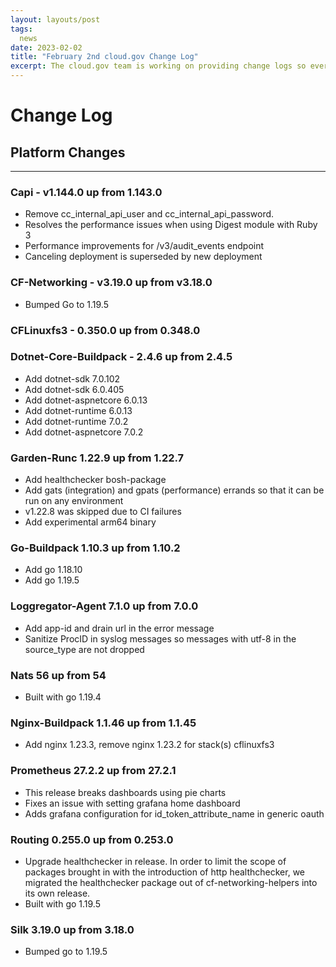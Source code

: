 ```yaml
---
layout: layouts/post
tags:
  news
date: 2023-02-02
title: "February 2nd cloud.gov Change Log"
excerpt: The cloud.gov team is working on providing change logs so everyone can see new features and updates.
---
```


# Change Log

## Platform Changes
---
### Capi - v1.144.0 up from 1.143.0
* Remove cc_internal_api_user and cc_internal_api_password.
* Resolves the performance issues when using Digest module with Ruby 3 
* Performance improvements for /v3/audit_events endpoint 
* Canceling deployment is superseded by new deployment 

### CF-Networking - v3.19.0 up from v3.18.0
* Bumped Go to 1.19.5

### CFLinuxfs3 - 0.350.0 up from 0.348.0

### Dotnet-Core-Buildpack - 2.4.6 up from 2.4.5
* Add dotnet-sdk 7.0.102
* Add dotnet-sdk 6.0.405
* Add dotnet-aspnetcore 6.0.13
* Add dotnet-runtime 6.0.13
* Add dotnet-runtime 7.0.2
* Add dotnet-aspnetcore 7.0.2

### Garden-Runc 1.22.9 up from 1.22.7
* Add healthchecker bosh-package
* Add gats (integration) and gpats (performance) errands so that it can be run on any environment
* v1.22.8 was skipped due to CI failures
* Add experimental arm64 binary

### Go-Buildpack 1.10.3 up from 1.10.2
* Add go 1.18.10
* Add go 1.19.5

### Loggregator-Agent 7.1.0 up from 7.0.0
* Add app-id and drain url in the error message
* Sanitize ProcID in syslog messages so messages with utf-8 in the source_type are not dropped

### Nats 56 up from 54
* Built with go 1.19.4

### Nginx-Buildpack 1.1.46 up from 1.1.45
* Add nginx 1.23.3, remove nginx 1.23.2 for stack(s) cflinuxfs3

### Prometheus 27.2.2 up from 27.2.1
* This release breaks dashboards using pie charts
* Fixes an issue with setting grafana home dashboard
* Adds grafana configuration for id_token_attribute_name in generic oauth 

### Routing 0.255.0 up from 0.253.0
* Upgrade healthchecker in release. In order to limit the scope of packages brought in with the introduction of http healthchecker, we migrated the healthchecker package out of cf-networking-helpers into its own release.
* Built with go 1.19.5

### Silk 3.19.0 up from 3.18.0
* Bumped go to 1.19.5
